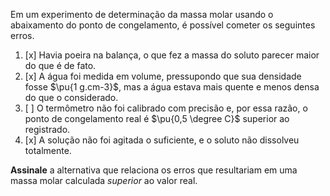 Em um experimento de determinação da massa molar usando o abaixamento do ponto de congelamento, é possível cometer os seguintes erros.

1. [x] Havia poeira na balança, o que fez a massa do soluto parecer maior do que é de fato.
2. [x] A água foi medida em volume, pressupondo que sua densidade fosse $\pu{1 g.cm-3}$, mas a água estava mais quente e menos densa do que o considerado. 
3. [ ] O termômetro não foi calibrado com precisão e, por essa razão, o ponto de congelamento real é $\pu{0,5 \degree C}$ superior ao registrado.
4. [x] A solução não foi agitada o suficiente, e o soluto não dissolveu totalmente.

**Assinale** a alternativa que relaciona os erros que resultariam em uma massa molar calculada *superior* ao valor real.
